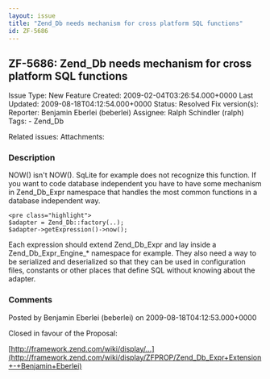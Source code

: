 ```yaml
---
layout: issue
title: "Zend_Db needs mechanism for cross platform SQL functions"
id: ZF-5686
---
```


ZF-5686: Zend\_Db needs mechanism for cross platform SQL functions
------------------------------------------------------------------

 Issue Type: New Feature Created: 2009-02-04T03:26:54.000+0000 Last Updated: 2009-08-18T04:12:54.000+0000 Status: Resolved Fix version(s): 
 Reporter:  Benjamin Eberlei (beberlei)  Assignee:  Ralph Schindler (ralph)  Tags: - Zend\_Db
 
 Related issues: 
 Attachments: 
### Description

NOW() isn't NOW(). SqLite for example does not recognize this function. If you want to code database independent you have to have some mechanism in Zend\_Db\_Expr namespace that handles the most common functions in a database independent way.

 
    <pre class="highlight">
    $adapter = Zend_Db::factory(..);
    $adapter->getExpression()->now();


Each expression should extend Zend\_Db\_Expr and lay inside a Zend\_Db\_Expr\_Engine\_\* namespace for example. They also need a way to be serialized and deserialized so that they can be used in configuration files, constants or other places that define SQL without knowing about the adapter.

 

 

### Comments

Posted by Benjamin Eberlei (beberlei) on 2009-08-18T04:12:53.000+0000

Closed in favour of the Proposal:

[http://framework.zend.com/wiki/display/…](http://framework.zend.com/wiki/display/ZFPROP/Zend_Db_Expr+Extension+-+Benjamin+Eberlei)

 

 